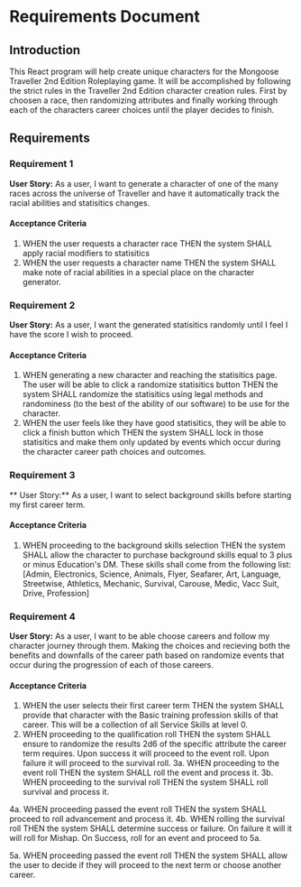 # Requirements Document

## Introduction

This React program will help create unique characters for the Mongoose Traveller 2nd Edition Roleplaying game. It will be accomplished by following the strict rules in the Traveller 2nd Edition character creation rules. First by choosen a race, then randomizing attributes and finally working through each of the characters career choices until the player decides to finish.


## Requirements

### Requirement 1

**User Story:** As a user, I want to generate a character of one of the many races across the universe of Traveller and have it automatically track the racial abilities and statisitics changes.

#### Acceptance Criteria

1. WHEN the user requests a character race THEN the system SHALL apply racial modifiers to statisitics 
2. WHEN the user requests a character name THEN the system SHALL make note of racial abilities in a special place on the character generator.

### Requirement 2

**User Story:** As a user, I want the generated statisitics randomly until I feel I have the score I wish to proceed.

#### Acceptance Criteria

1. WHEN generating a new character and reaching the statisitics page. The user will be able to click a randomize statisitics button THEN the system SHALL randomize the statisitics using legal methods and randominess (to the best of the ability of our software) to be use for the character.
2. WHEN the user feels like they have good statisitics, they will be able to click a finish button which THEN the system SHALL lock in those statisitics and make them only updated by events which occur during the character career path choices and outcomes.

### Requirement 3

** User Story:** As a user, I want to select background skills before starting my first career term. 

#### Acceptance Criteria

1. WHEN proceeding to the background skills selection THEN the system SHALL allow the character to purchase background skills equal to 3 plus or minus Education's DM. These skills shall come from the following list: [Admin, Electronics, Science, Animals, Flyer, Seafarer, Art, Language, Streetwise, Athletics, Mechanic, Survival, Carouse, Medic, Vacc Suit, Drive, Profession]

### Requirement 4

**User Story:** As a user, I want to be able choose careers and follow my character journey through them. Making the choices and recieving both the benefits and downfalls of the career path based on randomize events that occur during the progression of each of those careers.

#### Acceptance Criteria

1. WHEN the user selects their first career term THEN the system SHALL provide that character with the Basic training profession skills of that career. This will be a collection of all Service Skills at level 0.
2. WHEN proceeding to the qualification roll THEN the system SHALL ensure to randomize the results 2d6 of the specific attribute the career term requires. Upon success it will proceed to the event roll. Upon failure it will proceed to the survival roll.
3a. WHEN proceeding to the event roll THEN the system SHALL roll the event and process it.
3b. WHEN proceeding to the survival roll THEN the system SHALL roll survival and process it. 

4a. WHEN proceeding passed the event roll THEN the system SHALL proceed to roll advancement and process it.
4b. WHEN rolling the survival roll THEN the system SHALL determine success or failure. On failure it will it will roll for Mishap. On Success, roll for an event and proceed to 5a.

5a. WHEN proceeding passed the event roll THEN the system SHALL allow the user to decide if they will proceed to the next term or choose another career.
